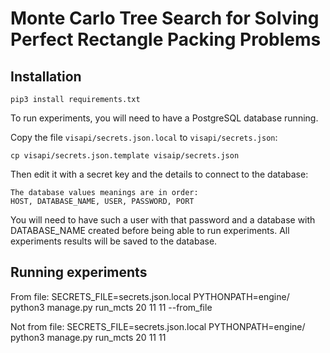 # Monte Carlo Tree Search for Solving Perfect Rectangle Packing Problems

## Installation
```
pip3 install requirements.txt
```

To run experiments, you will need to have a PostgreSQL database running.

Copy the file `visapi/secrets.json.local` to `visapi/secrets.json`:

```
cp visapi/secrets.json.template visaip/secrets.json
```

Then edit it with a secret key and the details to connect to the database:
```
The database values meanings are in order:
HOST, DATABASE_NAME, USER, PASSWORD, PORT
```

You will need to have such a user with that password and a database with DATABASE_NAME created before being able to run experiments.
All experiments results will be saved to the database.

## Running experiments

From file:
SECRETS_FILE=secrets.json.local PYTHONPATH=engine/ python3 manage.py run_mcts 20 11 11 --from_file

Not from file:
SECRETS_FILE=secrets.json.local PYTHONPATH=engine/ python3 manage.py run_mcts 20 11 11
